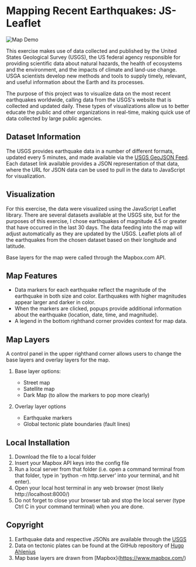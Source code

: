 # Mapping Recent Earthquakes: JS-Leaflet

![Map Demo](map_demo.gif)

This exercise makes use of data collected and published by the United States Geological Survey (USGS), the US federal agency responsible for providing scientific data about natural hazards, the health of ecosystems and the environment, and the impacts of climate and land-use change. USGA scientists develop new methods and tools to supply timely, relevant, and useful information about the Earth and its processes.

The purpose of this project was to visualize data on the most recent earthquakes worldwide, calling data from the USGS's website that is collected and updated daily. These types of visualizations allow us to better educate the public and other organizations in real-time, making quick use of data collected by large public agencies.


## Dataset Information
The USGS provides earthquake data in a number of different formats, updated every 5 minutes, and made available via the [USGS GeoJSON Feed](http://earthquake.usgs.gov/earthquakes/feed/v1.0/geojson.php).  Each dataset link available provides a JSON representation of that data, where the URL for JSON data can be used to pull in the data to JavaScript for visualization. 


## Visualization
For this exercise, the data were visualized using the JavaScript Leaflet library. There are several datasets available at the USGS site, but for the purposes of this exercise, I chose earthquakes of magnitude 4.5 or greater that have occurred in the last 30 days. The data feeding into the map will adjust automatically as they are updated by the USGS.  Leaflet plots all of the earthquakes from the chosen dataset based on their longitude and latitude.

Base layers for the map were called through the Mapbox.com API.


## Map Features
   * Data markers for each earthquake reflect the magnitude of the earthquake in both size and color. Earthquakes with higher magnitudes appear larger and darker in color.
   * When the markers are clicked, popups provide additional information about the earthquake (location, date, time, and magnitude).
   * A legend in the bottom righthand corner provides context for map data.


## Map Layers
A control panel in the upper righthand corner allows users to change the base layers and overlay layers for the map.

1. Base layer options:
    * Street map
    * Satellite map
    * Dark Map (to allow the markers to pop more clearly)

2. Overlay layer options
    * Earthquake markers
    * Global tectonic plate boundaries (fault lines)


## Local Installation
1. Download the file to a local folder
2. Insert your Mapbox API keys into the config file
3. Run a local server from that folder (i.e. open a command terminal from that folder, type in 'python -m http.server' into your terminal, and hit enter).
4. Open your local host terminal in any web browser (most likely http://localhost:8000/)
5. Do not forget to close your browser tab and stop the local server (type Ctrl C in your command terminal) when you are done.


## Copyright
1. Earthquake data and respective JSONs are available through the [USGS](http://earthquake.usgs.gov/earthquakes/feed/v1.0/geojson.php)
2. Data on tectonic plates can be found at the GitHub repository of [Hugo Ahlenius](https://github.com/fraxen/tectonicplates)
3. Map base layers are drawn from [Mapbox}(https://www.mapbox.com/)

